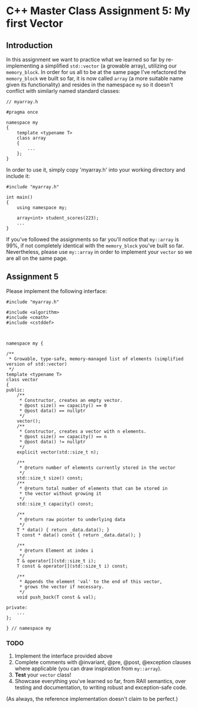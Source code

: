 # C++ Master Class Assignment 5: My first Vector

## Introduction

In this assignment we want to practice what we learned so far by re-implementing a simplified `std::vector` (a growable array), utilizing our `memory_block`. In order for us all to be at the same page I've refactored the `memory_block` we built so far, it is now called `array` (a more suitable name given its functionality) and resides in the namespace `my` so it doesn't conflict with similarly named standard classes:

```
// myarray.h

#pragma once

namespace my
{
    template <typename T>
    class array
    {
        ...
    };
}
```

In order to use it, simply copy 'myarray.h' into your working directory and include it:

```
#include "myarray.h"

int main()
{
    using namespace my;
    
    array<int> student_scores(223);
    ...
}
```

If you've followed the assignments so far you'll notice that `my::array` is 99%, if not completely identical with the `memory_block` you've built so far. Nevertheless, please use `my::array` in order to implement your `vector` so we are all on the same page.

## Assignment 5

Please implement the following interface:

```
#include "myarray.h"

#include <algorithm>
#include <cmath>
#include <cstddef>



namespace my {

/**
 * Growable, type-safe, memory-managed list of elements (simplified version of std::vector)
 */
template <typename T>
class vector
{
public:
	/**
	 * Constructor, creates an empty vector.
	 * @post size() == capacity() == 0
	 * @post data() == nullptr
	 */
	vector();
	/**
	 * Constructor, creates a vector with n elements.
	 * @post size() == capacity() == n
	 * @post data() != nullptr
	 */
	explicit vector(std::size_t n);

	/**
	 * @return number of elements currently stored in the vector
	 */
	std::size_t size() const;
	/**
	 * @return total number of elements that can be stored in
	 * the vector without growing it
	 */
	std::size_t capacity() const;

	/**
	 * @return raw pointer to underlying data
	 */
	T * data() { return _data.data(); }
	T const * data() const { return _data.data(); }

	/**
	 * @return Element at index i
	 */
	T & operator[](std::size_t i);
	T const & operator[](std::size_t i) const;

	/**
	 * Appends the element 'val' to the end of this vector,
	 * grows the vector if necessary.
	 */
	void push_back(T const & val);

private:
	...
};

} // namespace my
```

### TODO

1. Implement the interface provided above
2. Complete comments with @invariant, @pre, @post, @exception clauses where applicable (you can draw inspiration from `my::array`).
3. **Test** your `vector` class!
4. Showcase everything you've learned so far, from RAII semantics, over testing and documentation, to writing robust and exception-safe code.

(As always, the reference implementation doesn't claim to be perfect.)